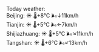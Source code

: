 Today weather:  
Beijing: ☀️ 🌡️+8°C 🌬️↓11km/h  
Tianjin: ☀️ 🌡️+5°C 🌬️←7km/h  
Shijiazhuang: ☀️ 🌡️+5°C 🌬️↘11km/h  
Tangshan: ☀️ 🌡️+6°C 🌬️↙13km/h  

